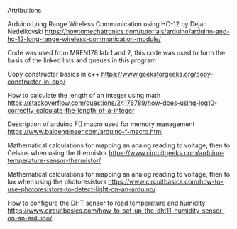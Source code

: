 


Attributions

Arduino Long Range Wireless Communication using HC-12 by Dejan Nedelkovski
https://howtomechatronics.com/tutorials/arduino/arduino-and-hc-12-long-range-wireless-communication-module/

Code was used from MREN178 lab 1 and 2,
this code was used to form the basis of the
linked lists and queues in this program

Copy constructer basics in c++
https://www.geeksforgeeks.org/copy-constructor-in-cpp/

How to calculate the length of an integer using math
https://stackoverflow.com/questions/24176789/how-does-using-log10-correctly-calculate-the-length-of-a-integer

Description of arduino F() macro used for memory management
https://www.baldengineer.com/arduino-f-macro.html

Mathematical calculations for mapping an analog reading to voltage, then to Celsius when using the thermistor
https://www.circuitgeeks.com/arduino-temperature-sensor-thermistor/

Mathematical calculations for mapping an analog reading to voltage, then to lux when using the photoresistors
https://www.circuitbasics.com/how-to-use-photoresistors-to-detect-light-on-an-arduino/

How to configure the DHT sensor to read temperature and humidity
https://www.circuitbasics.com/how-to-set-up-the-dht11-humidity-sensor-on-an-arduino/